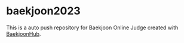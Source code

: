 # baekjoon2023
This is a auto push repository for Baekjoon Online Judge created with [BaekjoonHub](https://github.com/BaekjoonHub/BaekjoonHub).
